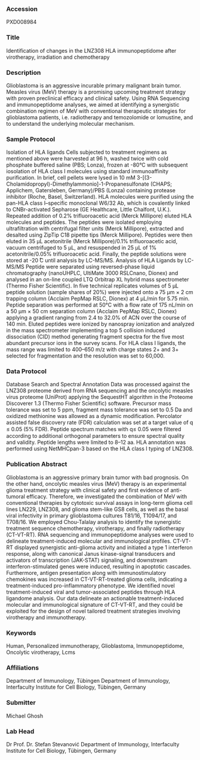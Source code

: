 ### Accession
PXD008984

### Title
Identification of changes in the LNZ308 HLA immunopeptidome after virotherapy, irradiation and chemotherapy

### Description
Glioblastoma is an aggressive incurable primary malignant brain tumor. Measles virus (MeV) therapy is a promising upcoming treatment strategy with proven preclinical efficacy and clinical safety. Using RNA Sequencing and immunopeptidome analyses, we aimed at identifying a synergistic combination regimen of MeV with conventional therapeutic strategies for glioblastoma patients, i.e. radiotherapy and temozolomide or lomustine, and to understand the underlying molecular mechanism.

### Sample Protocol
Isolation of HLA ligands  Cells subjected to treatment regimens as mentioned above were harvested at 96 h, washed twice with cold phosphate buffered saline (PBS; Lonza), frozen at -80°C with subsequent iosolation of HLA class I molecules using standard immunoaffinity purification. In brief, cell pellets were lysed in 10 mM 3-[(3-Cholamidopropyl)-Dimethylammonio]-1-Propanesulfonate (CHAPS; Applichem, Gatersleben, Germany)/PBS (Lonza) containing protease inhibitor (Roche, Basel, Switzerland). HLA molecules were purified using the pan-HLA class I–specific monoclonal W6/32 Ab, which is covalently linked to CNBr-activated Sepharose (GE Healthcare, Little Chalfont, U.K.). Repeated addition of 0.2% trifluoroacetic acid (Merck Millipore) eluted HLA molecules and peptides. The peptides were isolated employing ultrafiltration with centrifugal filter units (Merck Millipore), extracted and desalted using ZipTip C18 pipette tips (Merck Millipore). Peptides were then eluted in 35 µL acetonitrile (Merck Millipore)/0.1% trifluoroacetic acid, vacuum centrifuged to 5 µL, and resuspended in 25 µL of 1% acetonitrile/0.05% trifluoroacetic acid. Finally, the peptide solutions were stored at -20 ̊C until analysis by LC-MS/MS.   Analysis of HLA Ligands by LC-MS/MS Peptide were separated using reversed-phase liquid chromatography (nanoUHPLC, UltiMate 3000 RSLCnano, Dionex) and analysed in an on-line coupled LTQ Orbitrap XL hybrid mass spectrometer (Thermo Fisher Scientific). In five technical replicates volumes of 5 μL peptide solution (sample shares of 20%) were injected onto a 75 μm × 2 cm trapping column (Acclaim PepMap RSLC, Dionex) at 4 μL/min for 5.75 min. Peptide separation was performed at 50°C with a flow rate of 175 nL/min on a 50 μm × 50 cm separation column (Acclaim PepMap RSLC, Dionex) applying a gradient ranging from 2.4 to 32.0% of ACN over the course of 140 min. Eluted peptides were ionized by nanospray ionization and analyzed in the mass spectrometer implementing a top 5 collision induced dissociation (CID) method generating fragment spectra for the five most abundant precursor ions in the survey scans. For HLA class I ligands, the mass range was limited to 400–650 m/z with charge states 2+ and 3+ selected for fragmentation and the resolution was set to 60,000.

### Data Protocol
Database Search and Spectral Annotation Data was processed against the LNZ308 proteome derived from RNA sequencing and the oncolytic measles virus proteome (UniProt) applying the SequestHT algorithm in the Proteome Discoverer 1.3 (Thermo Fisher Scientific) software. Precursor mass tolerance was set to 5 ppm, fragment mass tolerance was set to 0.5 Da and oxidized methionine was allowed as a dynamic modification. Percolator assisted false discovery rate (FDR) calculation was set at a target value of q ≤ 0.05 (5% FDR). Peptide spectrum matches with q≤ 0.05 were ﬁltered according to additional orthogonal parameters to ensure spectral quality and validity. Peptide lengths were limited to 8–12 aa. HLA annotation was performed using NetMHCpan-3 based on the HLA class I typing of LNZ308.

### Publication Abstract
Glioblastoma is an aggressive primary brain tumor with bad prognosis. On the other hand, oncolytic measles virus (MeV) therapy is an experimental glioma treatment strategy with clinical safety and first evidence of anti-tumoral efficacy. Therefore, we investigated the combination of MeV with conventional therapies by cytotoxic survival assays in long-term glioma cell lines LN229, LNZ308, and glioma stem-like GS8 cells, as well as the basal viral infectivity in primary glioblastoma cultures T81/16, T1094/17, and T708/16. We employed Chou-Talalay analysis to identify the synergistic treatment sequence chemotherapy, virotherapy, and finally radiotherapy (CT-VT-RT). RNA sequencing and immunopeptidome analyses were used to delineate treatment-induced molecular and immunological profiles. CT-VT-RT displayed synergistic anti-glioma activity and initiated a type 1 interferon response, along with canonical Janus kinase-signal transducers and activators of transcription (JAK-STAT) signaling, and downstream interferon-stimulated genes were induced, resulting in apoptotic cascades. Furthermore, antigen presentation along with immunostimulatory chemokines was increased in CT-VT-RT-treated glioma cells, indicating a treatment-induced pro-inflammatory phenotype. We identified novel treatment-induced viral and tumor-associated peptides through HLA ligandome analysis. Our data delineate an actionable treatment-induced molecular and immunological signature of CT-VT-RT, and they could be exploited for the design of novel tailored treatment strategies involving virotherapy and immunotherapy.

### Keywords
Human, Personalized immunotherapy, Glioblastoma, Immunopeptidome, Oncolytic virotherapy, Lcms

### Affiliations
Department of Immunology, Tübingen
Department of Immunology, Interfaculty Institute for Cell Biology, Tübingen, Germany

### Submitter
Michael Ghosh

### Lab Head
Dr Prof. Dr. Stefan Stevanović
Department of Immunology, Interfaculty Institute for Cell Biology, Tübingen, Germany


